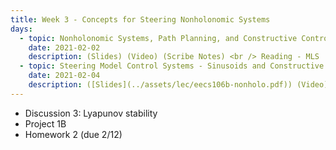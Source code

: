 ```yaml
---
title: Week 3 - Concepts for Steering Nonholonomic Systems
days:
  - topic: Nonholonomic Systems, Path Planning, and Constructive Controllability
    date: 2021-02-02
    description: (Slides) (Video) (Scribe Notes) <br /> Reading - MLS
  - topic: Steering Model Control Systems - Sinusoids and Constructive Controllability
    date: 2021-02-04
    description: ([Slides](../assets/lec/eecs106b-nonholo.pdf)) (Video) (Scribe Notes) <br /> Reading - MLS Chapter 7
---
```


- Discussion 3: Lyapunov stability
- Project 1B
- Homework 2 (due 2/12)
